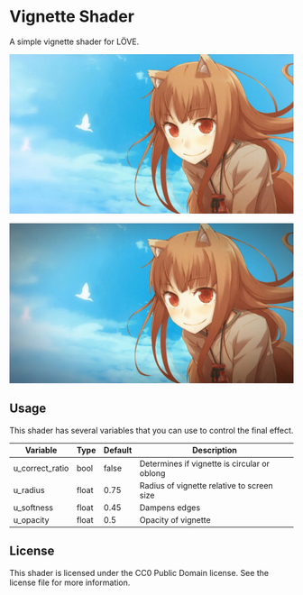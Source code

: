 # Vignette Shader

A simple vignette shader for LÖVE.

![](./before.jpg)

![](./after.jpg)

## Usage

This shader has several variables that you can use to control the final effect.

| Variable        | Type  | Default | Description |
|-----------------|-------|---------|-------------|
| u_correct_ratio | bool  | false   | Determines if vignette is circular or oblong
| u_radius        | float | 0.75    | Radius of vignette relative to screen size
| u_softness      | float | 0.45    | Dampens edges
| u_opacity       | float | 0.5     | Opacity of vignette

## License

This shader is licensed under the CC0 Public Domain license. See the license file for more information.
